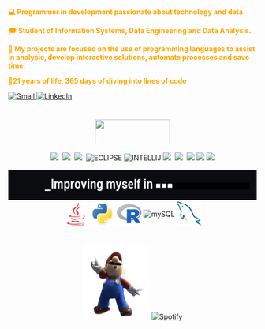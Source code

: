 <div>
    <p><strong><font color="orange">💻 Programmer in development passionate about technology and data.</font></strong></p>
    <p><strong><font color="orange">🎓 Student of Information Systems, Data Engineering and Data Analysis.</font></strong></p>
    <p><strong><font color="orange">🎯 My projects are focused on the use of programming languages to assist in analysis, develop interactive solutions, automate processes and save time.</font>      </strong></p
    <p><strong><font color="orange">🌻21 years of life, 365 days of diving into lines of code</font></strong></p>
</div>
<a href="mailto:ellencrist_@outlook.com">
  <img src="https://img.shields.io/badge/Gmail-D14836?style=for-the-badge&logo=gmail&logoColor=white" alt="Gmail" width="70" height="22">
</a>
<a href="https://www.linkedin.com/in/ellencristinev/">
  <img src="https://img.shields.io/badge/LinkedIn-blue?style=flat-square&logo=linkedin" alt="LinkedIn" width="71" height="22">
</a>

#
<p align="center">
<img width="55%" height="50px" src="https://uploaddeimagens.com.br/images/004/572/079/original/Captura_de_tela_2023-08-09_235807-removebg-preview.png?1691638076"/>
</p>
<div align="center">
  <img src="https://img.shields.io/badge/-Visual%20Studio%20Code-0D1117?style=for-the-badge&logo=visual-studio-code&logoColor=FFFFFF&labelColor=0D1117">&nbsp;
  <img src="https://img.shields.io/badge/-Windows-0D1117?style=for-the-badge&logo=windows&labelColor=0D1117">&nbsp;
  <img src="https://img.shields.io/badge/-Netbeans-0D1117?style=for-the-badge&logo=apache-netbeans-ide&labelColor=0D1117">&nbsp;
  <img alt="ECLIPSE" src="https://img.shields.io/badge/Eclipse-0D1117?style=for-the-badge&logo=eclipse&logoColor=white">
  <img alt="INTELLIJ" src="https://img.shields.io/badge/IntelliJ_IDEA-0D1117.svg?style=for-the-badge&logo=intellij-idea&logoColor=white">
  <img src="https://img.shields.io/badge/-genexus-0D1117?style=for-the-badge&logo=genexus&logoColor=007ACC&labelColor=0D1117">&nbsp;
  <img src="https://img.shields.io/badge/-PowerBi%20-0D1117?style=for-the-badge&logo=PowerBi&logoColor=FFFFFF&labelColor=0D1117">&nbsp;
  <img src="https://img.shields.io/badge/Excel-217346?style=for-the-badge&logo=microsoft-excel&logoColor=white&labelColor=0D1117&color=0D1117">
  <img src="https://img.shields.io/badge/Visual%20Basic-0D1117?style=for-the-badge&logo=visual-studio&logoColor=white&labelColor=0D1117&color=0D1117">
  <img src="https://img.shields.io/badge/Trello-0D1117?style=for-the-badge&logo=Trello&logoColor=white&labelColor=0D1117&color=0D1117">
</div>

<div style="display: inline_block" align="center">
  <br>
  <img height="60" src="https://github.com/ellencrist/ellencrist/blob/main/img_R/giffinal01.gif?raw=true"/> 
  <br>
   <img align="center" alt="Java" height="50" width="50" src="https://raw.githubusercontent.com/devicons/devicon/master/icons/java/java-plain.svg">
  <img align="center" alt="python" height="50" width="50" src="https://raw.githubusercontent.com/devicons/devicon/master/icons/python/python-original.svg">
  <img align="center" alt="R" height="50" width="50" src="https://raw.githubusercontent.com/devicons/devicon/master/icons/r/r-original.svg">
   <img align="center" alt="mySQL" height="49" width="48" src="https://www.daniviana.com/imgs/icons/SQL%20Icon.png">
  <img align="center" alt="R" height="50" width="50" src="https://raw.githubusercontent.com/devicons/devicon/master/icons/mysql/mysql-original.svg"> 
</div>

#
<p align="center">
      <img width="27%" height="150px" src="https://github.com/ellencrist/ellencrist/blob/main/img_R/super-mario-rock-and-roll-head-unscreen.gif?raw=true"/>
      <a href="https://open.spotify.com/playlist/2ycm4NMyOUfDe0i3I4oHMm" >
        <img src="https://novatorem-t57o-1wqrp0fy7-ellencrist.vercel.app/api/spotify?background_color=0d1117&border_color=ffffff" alt="Spotify">
      </a>
    </p>
